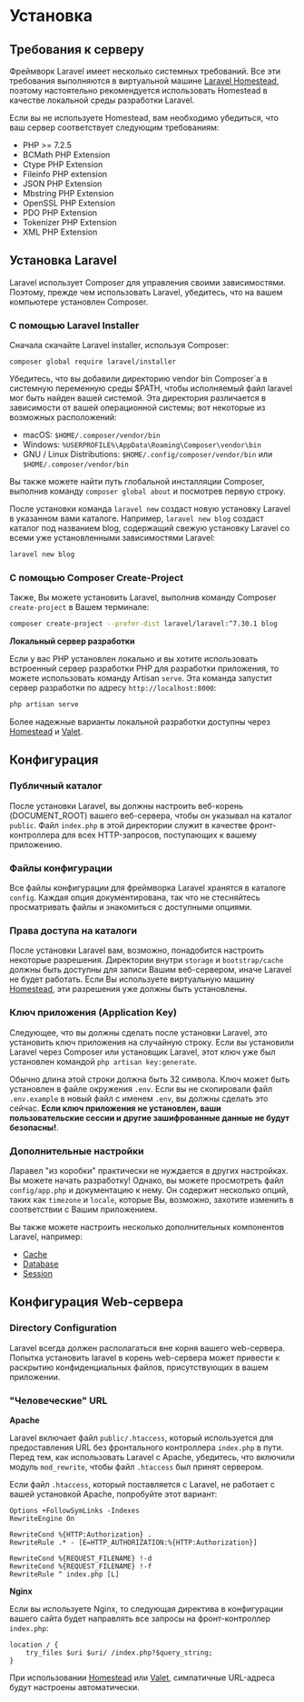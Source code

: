 # Установка

## Требования к серверу

Фреймворк Laravel имеет несколько системных требований. Все эти требования выполняются в виртуальной машине [Laravel Homestead](homestead.md), поэтому настоятельно рекомендуется использовать Homestead в качестве локальной среды разработки Laravel.

Если вы не используете Homestead, вам необходимо убедиться, что ваш сервер соответствует следующим требованиям:

* PHP &gt;= 7.2.5
* BCMath PHP Extension
* Ctype PHP Extension
* Fileinfo PHP extension
* JSON PHP Extension
* Mbstring PHP Extension
* OpenSSL PHP Extension
* PDO PHP Extension
* Tokenizer PHP Extension
* XML PHP Extension

## Установка Laravel

Laravel использует Composer для управления своими зависимостями. Поэтому, прежде чем использовать Laravel, убедитесь, что на вашем компьютере установлен Composer.

### **С помощью Laravel Installer**

Сначала скачайте Laravel installer, используя Composer:

```text
composer global require laravel/installer
```

Убедитесь, что вы добавили директорию vendor bin Composer\`a в системную переменную среды $PATH, чтобы исполняемый файл laravel мог быть найден вашей системой. Эта директория различается в зависимости от вашей операционной системы; вот некоторые из возможных расположений:

* macOS: `$HOME/.composer/vendor/bin`
* Windows: `%USERPROFILE%\AppData\Roaming\Composer\vendor\bin`
* GNU / Linux Distributions: `$HOME/.config/composer/vendor/bin` или `$HOME/.composer/vendor/bin`

Вы также можете найти путь глобальной инсталляции Composer, выполнив команду `composer global about` и посмотрев первую строку.

После установки команда `laravel new` создаст новую установку Laravel в указанном вами каталоге. Например, `laravel new blog` создаст каталог под названием blog, содержащий свежую установку Laravel со всеми уже установленными зависимостями Laravel:

```bash
laravel new blog
```

### **С помощью Composer Create-Project**

Также, Вы можете установить Laravel, выполнив команду Composer `create-project` в Вашем терминале:

```bash
composer create-project --prefer-dist laravel/laravel:^7.30.1 blog
```

**Локальный сервер разработки**

Если у вас PHP установлен локально и вы хотите использовать встроенный сервер разработки PHP для разработки приложения, то можете использовать команду Artisan `serve`. Эта команда запустит сервер разработки по адресу `http://localhost:8000`:

```bash
php artisan serve
```

Более надежные варианты локальной разработки доступны через [Homestead](homestead.md) и [Valet](valet.md).

## Конфигурация

### **Публичный каталог**

После установки Laravel, вы должны настроить веб-корень \(DOCUMENT\_ROOT\) вашего веб-сервера, чтобы он указывал на каталог `public`. Файл `index.php` в этой директории служит в качестве фронт-контроллера для всех HTTP-запросов, поступающих к вашему приложению.

### Файлы конфигурации

Все файлы конфигурации для фреймворка Laravel хранятся в каталоге `config`. Каждая опция документирована, так что не стесняйтесь просматривать файлы и знакомиться с доступными опциями.

### **Права доступа на каталоги**

После установки Laravel вам, возможно, понадобится настроить некоторые разрешения. Директории внутри `storage` и `bootstrap/cache` должны быть доступны для записи Вашим веб-сервером, иначе Laravel не будет работать. Если Вы используете виртуальную машину [Homestead](https://laravel.com/docs/7.x/homestead), эти разрешения уже должны быть установлены.

### **Ключ приложения \(Application Key\)**

Следующее, что вы должны сделать после установки Laravel, это установить ключ приложения на случайную строку. Если вы установили Laravel через Composer или установщик Laravel, этот ключ уже был установлен командой `php artisan key:generate`.

Обычно длина этой строки должна быть 32 символа. Ключ может быть установлен в файле окружения `.env`. Если вы не скопировали файл `.env.example` в новый файл с именем `.env`, вы должны сделать это сейчас. **Если ключ приложения не установлен, ваши пользовательские сессии и другие зашифрованные данные не будут безопасны!**.

### **Дополнительные настройки**

Ларавел "из коробки" практически не нуждается в других настройках. Вы можете начать разработку! Однако, вы можете просмотреть файл `config/app.php` и документацию к нему. Он содержит несколько опций, таких как `timezone` и `locale`, которые Вы, возможно, захотите изменить в соответствии с Вашим приложением.

Вы также можете настроить несколько дополнительных компонентов Laravel, например:

* [Cache](https://github.com/delphinpro/laravel-ru/tree/29222cc3b02433613d72e0c45718a6ce91069487/getting-started/cache.md#configuration)
* [Database](https://github.com/delphinpro/laravel-ru/tree/29222cc3b02433613d72e0c45718a6ce91069487/getting-started/database.md#configuration)
* [Session](https://github.com/delphinpro/laravel-ru/tree/29222cc3b02433613d72e0c45718a6ce91069487/getting-started/session.md#configuration)

## Конфигурация Web-сервера

### Directory Configuration

Laravel всегда должен располагаться вне корня вашего web-сервера. Попытка установить laravel в корень web-сервера может привести к раскрытию конфиденциальных файлов, присутствующих в вашем приложении.

### "Человеческие" URL

**Apache**

Laravel включает файл `public/.htaccess`, который используется для предоставления URL без фронтального контроллера `index.php` в пути. Перед тем, как использовать Laravel с Apache, убедитесь, что включили модуль `mod_rewrite`, чтобы файл `.htaccess` был принят сервером.

Если файл `.htaccess`, который поставляется с Laravel, не работает с вашей установкой Apache, попробуйте этот вариант:

```text
Options +FollowSymLinks -Indexes
RewriteEngine On

RewriteCond %{HTTP:Authorization} .
RewriteRule .* - [E=HTTP_AUTHORIZATION:%{HTTP:Authorization}]

RewriteCond %{REQUEST_FILENAME} !-d
RewriteCond %{REQUEST_FILENAME} !-f
RewriteRule ^ index.php [L]
```

**Nginx**

Если вы используете Nginx, то следующая директива в конфигурации вашего сайта будет направлять все запросы на фронт-контроллер `index.php`:

```text
location / {
    try_files $uri $uri/ /index.php?$query_string;
}
```

При использовании [Homestead](homestead.md) или [Valet](valet.md), симпатичные URL-адреса будут настроены автоматически.


